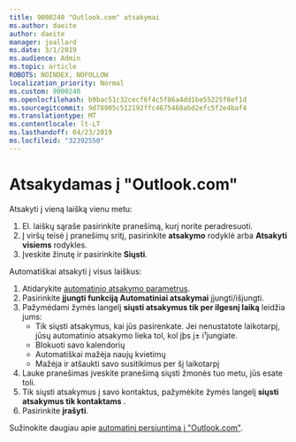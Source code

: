 ```yaml
---
title: 9000240 "Outlook.com" atsakymai
ms.author: daeite
author: daeite
manager: joallard
ms.date: 3/1/2019
ms.audience: Admin
ms.topic: article
ROBOTS: NOINDEX, NOFOLLOW
localization_priority: Normal
ms.custom: 9000240
ms.openlocfilehash: b9bac51c32cecf6f4c5f86a4dd1be55225f8ef1d
ms.sourcegitcommit: 9d78905c512192ffc4675468abd2efc5f2e4baf4
ms.translationtype: MT
ms.contentlocale: lt-LT
ms.lasthandoff: 04/23/2019
ms.locfileid: "32392550"
---
```

# <a name="replying-in-outlookcom"></a>Atsakydamas į "Outlook.com"

Atsakyti į vieną laišką vienu metu:

1. El. laiškų sąraše pasirinkite pranešimą, kurį norite peradresuoti.
2. Į viršų teisė į pranešimų sritį, pasirinkite **atsakymo** rodyklė arba **Atsakyti visiems** rodykles.
3. Įveskite žinutę ir pasirinkite **Siųsti**.

Automatiškai atsakyti į visus laiškus:

1. Atidarykite [automatinio atsakymo parametrus](https://outlook.live.com/mail/options/mail/automaticReplies/automaticRepliesOption).
2. Pasirinkite **įjungti funkciją Automatiniai atsakymai** įjungti/išjungti.
3. Pažymėdami žymės langelį **siųsti atsakymus tik per ilgesnį laiką** leidžia jums:
    - Tik siųsti atsakymus, kai jūs pasirenkate. Jei nenustatote laikotarpį, jūsų automatinio atsakymo lieka tol, kol jþs j± i¹jungiate.
    - Blokuoti savo kalendorių
    - Automatiškai mažėja naujų kvietimų
    - Mažėja ir atšaukti savo susitikimus per šį laikotarpį
4. Lauke pranešimas įveskite pranešimą siųsti žmonės tuo metu, jūs esate toli.
5. Tik siųsti atsakymus į savo kontaktus, pažymėkite žymės langelį **siųsti atsakymus tik kontaktams** .
6. Pasirinkite **įrašyti**.

Sužinokite daugiau apie [automatinį persiuntimą į "Outlook.com"](https://support.office.com/article/14614626-9855-48dc-a986-dec81d07b1a0).